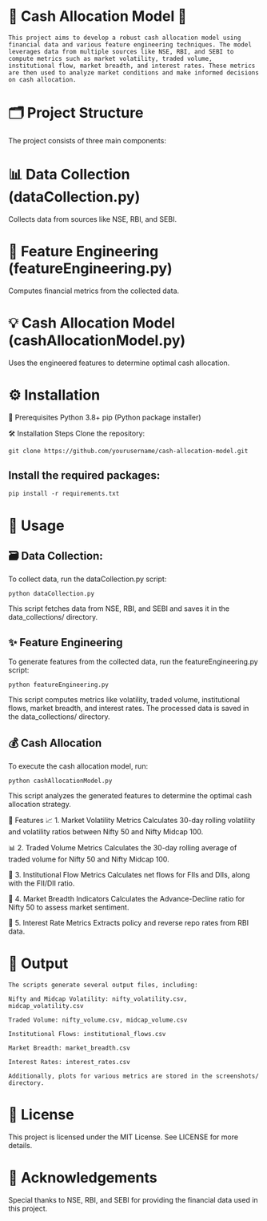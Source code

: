 # 💸 Cash Allocation Model 🚀
```
This project aims to develop a robust cash allocation model using financial data and various feature engineering techniques. The model leverages data from multiple sources like NSE, RBI, and SEBI to compute metrics such as market volatility, traded volume, institutional flow, market breadth, and interest rates. These metrics are then used to analyze market conditions and make informed decisions on cash allocation.
```

# 🗂️ Project Structure
The project consists of three main components:

# 📊 Data Collection (dataCollection.py)
Collects data from sources like NSE, RBI, and SEBI.

# 🔧 Feature Engineering (featureEngineering.py)
Computes financial metrics from the collected data.

# 💡 Cash Allocation Model (cashAllocationModel.py)
Uses the engineered features to determine optimal cash allocation.

# ⚙️ Installation
📝 Prerequisites
Python 3.8+
pip (Python package installer)

🛠️ Installation Steps
Clone the repository:

```
git clone https://github.com/yourusername/cash-allocation-model.git
```



## Install the required packages:

```
pip install -r requirements.txt
```


# 🚀 Usage
## 🗃️ Data Collection:
To collect data, run the dataCollection.py script:

```
python dataCollection.py
```

This script fetches data from NSE, RBI, and SEBI and saves it in the data_collections/ directory.

## ✨ Feature Engineering
To generate features from the collected data, run the featureEngineering.py script:

```
python featureEngineering.py
```
This script computes metrics like volatility, traded volume, institutional flows, market breadth, and interest rates. The processed data is saved in the data_collections/ directory.

## 💰 Cash Allocation
To execute the cash allocation model, run:

```
python cashAllocationModel.py
```
This script analyzes the generated features to determine the optimal cash allocation strategy.

🌟 Features
📈 1. Market Volatility Metrics
Calculates 30-day rolling volatility and volatility ratios between Nifty 50 and Nifty Midcap 100.

📊 2. Traded Volume Metrics
Calculates the 30-day rolling average of traded volume for Nifty 50 and Nifty Midcap 100.

💸 3. Institutional Flow Metrics
Calculates net flows for FIIs and DIIs, along with the FII/DII ratio.

📅 4. Market Breadth Indicators
Calculates the Advance-Decline ratio for Nifty 50 to assess market sentiment.

💼 5. Interest Rate Metrics
Extracts policy and reverse repo rates from RBI data.

# 📝 Output
~~~
The scripts generate several output files, including:

Nifty and Midcap Volatility: nifty_volatility.csv, midcap_volatility.csv

Traded Volume: nifty_volume.csv, midcap_volume.csv

Institutional Flows: institutional_flows.csv

Market Breadth: market_breadth.csv

Interest Rates: interest_rates.csv

Additionally, plots for various metrics are stored in the screenshots/ directory.
~~~


# 📜 License
This project is licensed under the MIT License. See LICENSE for more details.

# 🙏 Acknowledgements
Special thanks to NSE, RBI, and SEBI for providing the financial data used in this project.